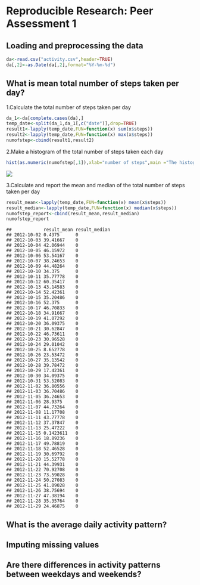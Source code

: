# Reproducible Research: Peer Assessment 1


## Loading and preprocessing the data


```r
da<-read.csv("activity.csv",header=TRUE)
da[,2]<-as.Date(da[,2],format="%Y-%m-%d")
```

## What is mean total number of steps taken per day?

1.Calculate the total number of steps taken per day

```r
da_1<-da[complete.cases(da),]
temp_date<-split(da_1,da_1[,c("date")],drop=TRUE) 
result1<-lapply(temp_date,FUN=function(x) sum(x$steps)) 
result2<-lapply(temp_date,FUN=function(x) max(x$steps)) 
numofstep<-cbind(result1,result2)
```

2.Make a histogram of the total number of steps taken each day

```r
hist(as.numeric(numofstep[,1]),xlab="number of steps",main ="The histogram of the total number of steps")
```

![](PA1_template_files/figure-html/unnamed-chunk-2-1.png) 

3.Calculate and report the mean and median of the total number of steps taken per day

```r
result_mean<-lapply(temp_date,FUN=function(x) mean(x$steps)) 
result_median<-lapply(temp_date,FUN=function(x) median(x$steps)) 
numofstep_report<-cbind(result_mean,result_median)
numofstep_report
```

```
##            result_mean result_median
## 2012-10-02 0.4375      0            
## 2012-10-03 39.41667    0            
## 2012-10-04 42.06944    0            
## 2012-10-05 46.15972    0            
## 2012-10-06 53.54167    0            
## 2012-10-07 38.24653    0            
## 2012-10-09 44.48264    0            
## 2012-10-10 34.375      0            
## 2012-10-11 35.77778    0            
## 2012-10-12 60.35417    0            
## 2012-10-13 43.14583    0            
## 2012-10-14 52.42361    0            
## 2012-10-15 35.20486    0            
## 2012-10-16 52.375      0            
## 2012-10-17 46.70833    0            
## 2012-10-18 34.91667    0            
## 2012-10-19 41.07292    0            
## 2012-10-20 36.09375    0            
## 2012-10-21 30.62847    0            
## 2012-10-22 46.73611    0            
## 2012-10-23 30.96528    0            
## 2012-10-24 29.01042    0            
## 2012-10-25 8.652778    0            
## 2012-10-26 23.53472    0            
## 2012-10-27 35.13542    0            
## 2012-10-28 39.78472    0            
## 2012-10-29 17.42361    0            
## 2012-10-30 34.09375    0            
## 2012-10-31 53.52083    0            
## 2012-11-02 36.80556    0            
## 2012-11-03 36.70486    0            
## 2012-11-05 36.24653    0            
## 2012-11-06 28.9375     0            
## 2012-11-07 44.73264    0            
## 2012-11-08 11.17708    0            
## 2012-11-11 43.77778    0            
## 2012-11-12 37.37847    0            
## 2012-11-13 25.47222    0            
## 2012-11-15 0.1423611   0            
## 2012-11-16 18.89236    0            
## 2012-11-17 49.78819    0            
## 2012-11-18 52.46528    0            
## 2012-11-19 30.69792    0            
## 2012-11-20 15.52778    0            
## 2012-11-21 44.39931    0            
## 2012-11-22 70.92708    0            
## 2012-11-23 73.59028    0            
## 2012-11-24 50.27083    0            
## 2012-11-25 41.09028    0            
## 2012-11-26 38.75694    0            
## 2012-11-27 47.38194    0            
## 2012-11-28 35.35764    0            
## 2012-11-29 24.46875    0
```

## What is the average daily activity pattern?



## Imputing missing values



## Are there differences in activity patterns between weekdays and weekends?
